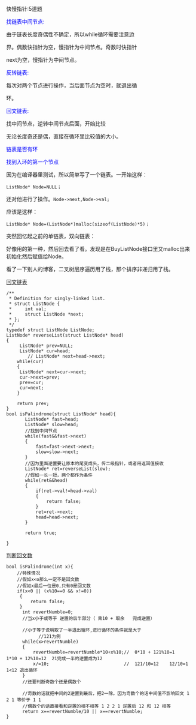 快慢指针:5道题



<font color=blue>找链表中间节点:</font>

由于链表长度奇偶性不确定，所以while循环需要注意边

界。偶数快指针为空，慢指针为中间节点。奇数时快指针

next为空，慢指针为中间节点。

<font color=blue>反转链表:</font>

每次对两个节点进行操作，当后面节点为空时，就退出循

环。

<font color=blue>回文链表:</font>

找中间节点，逆转中间节点后面，开始比较

无论长度奇还是偶，直接在循环里比较值的大小。

<font color=blue>链表是否有环</font>



<font color=blue>找到入环的第一个节点</font>



因为在编译器里测试，所以简单写了一个链表。一开始这样：

`ListNode* Node=NULL；`

还对他进行了操作。`Node->next,Node->val;`

应该是这样：

`ListNode* Node=(ListNode*)malloc(sizeof(ListNode)*5)；`



突然回忆起之前的单链表，双向链表：

好像用的第一种，然后回去看了看。发现是在BuyListNode接口里又malloc出来初始化然后赋值给Node。

看了一下别人的博客，二叉树层序遍历用了栈，那个排序非递归用了栈。



[回文链表](https://leetcode-cn.com/problems/palindrome-linked-list/submissions/)

```
/**
 * Definition for singly-linked list.
 * struct ListNode {
 *     int val;
 *     struct ListNode *next;
 * };
 */
typedef struct ListNode ListNode;
ListNode* reverseList(struct ListNode* head)
{
     ListNode* prev=NULL;
     ListNode* cur=head;
        // ListNode* next=head->next;
    while(cur)
    {
     ListNode* next=cur->next;
     cur->next=prev;
     prev=cur;
     cur=next;
    }
    
    return prev;
}
bool isPalindrome(struct ListNode* head){
       ListNode* fast=head;
       ListNode* slow=head;
       //找到中间节点
       while(fast&&fast->next)
       {
           fast=fast->next->next;
           slow=slow->next;
       }
       //因为里面逆置要让原本的尾变成头，传二级指针，或者用返回值接收
       ListNode* ret=reverseList(slow);
       //假如一长一短，两个都作为条件
       while(ret&&head)
       {
           if(ret->val!=head->val)
           {
               return false;
           }
           ret=ret->next;
           head=head->next;
       }
       
       return true;

}
```



[判断回文数](https://leetcode-cn.com/problems/palindrome-number/submissions/)

```
bool isPalindrome(int x){
    //特殊情况
    //假如x<o那么一定不是回文数
    //假如x最后一位是0,只有0是回文数
    if(x<0 || (x%10==0 && x!=0))
     {
         return false;
     }
      int revertNumble=0;
      //当x小于或等于 逆置的后半部分（ 乘10 + 取余   完成逆置）

      //小于等于说明取了一半退出循环,进行循环的条件就是大于
            //121为例
      while(x>revertNumble)
      {
          revertNumble=revertNumble*10+x%10;//  0*10 + 121%10=1    1*10 + 12%10=12  21完成一半的逆置成为12
          x/=10;                            //  121/10=12    12/10=1 1<12 退出循环
      }
      //还要判断奇数个还是偶数个
      
      //奇数的话就把中间的2逆置到最后，把2一除。因为奇数个的话中间值不影响回文 1 2 1 等价于 1 1
      //偶数个的话直接看和逆置的相不相等 1 2 2 1 逆置后 12 和 12 相等 
      return x==revertNumble/10 || x==revertNumble;
}
```





